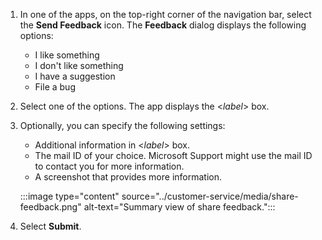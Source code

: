 1. In one of the apps, on the top-right corner of the navigation bar, select the **Send Feedback** icon. The **Feedback** dialog displays the following options:

   - I like something
   - I don't like something
   - I have a suggestion
   - File a bug 
2. Select one of the options. The app displays the <_label_> box.

3. Optionally, you can specify the following settings:
    - Additional information in <_label_> box.
    - The mail ID of your choice. Microsoft Support might use the mail ID to contact you for more information.
    - A screenshot that provides more information.

    :::image type="content" source="../customer-service/media/share-feedback.png" alt-text="Summary view of share feedback.":::

4. Select **Submit**.

